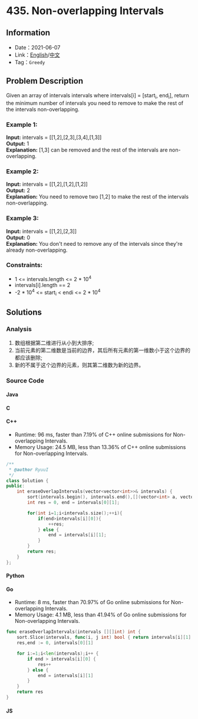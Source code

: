 # 435. Non-overlapping Intervals
## Information
* Date：2021-06-07
* Link：[English](https://leetcode.com/problems/non-overlapping-intervals/)/[中文](https://leetcode-cn.com/problems/non-overlapping-intervals/)
* Tag：`Greedy`

## Problem Description
Given an array of intervals intervals where intervals[i] = [start<sub>i</sub>, end<sub>i</sub>], return the minimum number of intervals you need to remove to make the rest of the intervals non-overlapping.
### Example 1: 
**Input:**
intervals = [[1,2],[2,3],[3,4],[1,3]]   
**Output:**
1   
**Explanation:**
[1,3] can be removed and the rest of the intervals are non-overlapping.
### Example 2: 
**Input:**
intervals = [[1,2],[1,2],[1,2]]   
**Output:**
2   
**Explanation:**
You need to remove two [1,2] to make the rest of the intervals non-overlapping.
### Example 3: 
**Input:**
intervals = [[1,2],[2,3]]   
**Output:**
0   
**Explanation:**
You don't need to remove any of the intervals since they're already non-overlapping.
### Constraints:
* 1 <= intervals.length <= 2 * 10<sup>4</sup>
* intervals[i].length == 2
* -2 * 10<sup>4</sup> <= start<sub>i</sub> < endi <= 2 * 10<sup>4</sup>
## Solutions
### Analysis
1. 数组根据第二维进行从小到大排序;
2. 当前元素的第二维数是当前的边界，其后所有元素的第一维数小于这个边界的都应该删除;
3. 新的不属于这个边界的元素，则其第二维数为新的边界。
### Source Code
#### Java
#### C
#### C++
* Runtime: 96 ms, faster than 7.19% of C++ online submissions for Non-overlapping Intervals.
* Memory Usage: 24.5 MB, less than 13.36% of C++ online submissions for Non-overlapping Intervals.
```cpp
/**
 * @author RyuuI
 */
class Solution {
public:
    int eraseOverlapIntervals(vector<vector<int>>& intervals) {
        sort(intervals.begin(), intervals.end(),[](vector<int> a, vector<int> b){return a[1]<b[1];});
        int res = 0, end = intervals[0][1];

        for(int i=1;i<intervals.size();++i){
            if(end>intervals[i][0]){
                ++res;
            } else {
                end = intervals[i][1];
            }
        }
        return res;  
    }
};
```
#### Python
#### Go
* Runtime: 8 ms, faster than 70.97% of Go online submissions for Non-overlapping Intervals.
* Memory Usage: 4.1 MB, less than 41.94% of Go online submissions for Non-overlapping Intervals.
```go
func eraseOverlapIntervals(intervals [][]int) int {
    sort.Slice(intervals, func(i, j int) bool { return intervals[i][1] < intervals[j][1] })
    res,end := 0, intervals[0][1]

    for i:=1;i<len(intervals);i++ {
        if end > intervals[i][0] {
            res++
        } else {
            end = intervals[i][1]
        }
    }
    return res
}
```
#### JS
